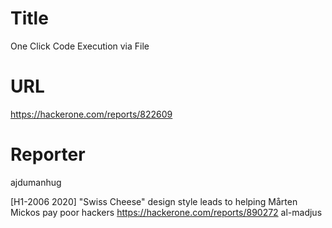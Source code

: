 # Title
One Click Code Execution via File
# URL 
https://hackerone.com/reports/822609
# Reporter 
ajdumanhug

[H1-2006 2020]  "Swiss Cheese" design style leads to helping Mårten Mickos pay poor hackers
https://hackerone.com/reports/890272
al-madjus
